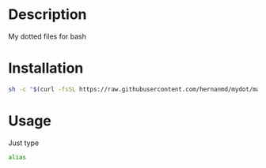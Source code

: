 # Description

My dotted files for bash

# Installation

```bash
sh -c "$(curl -fsSL https://raw.githubusercontent.com/hernanmd/mydot/master/install.sh)"
```

# Usage

Just type 

```bash
alias
```
